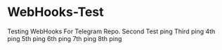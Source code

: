 # WebHooks-Test
Testing WebHooks For Telegram Repo.
Second Test ping
Third ping
4th ping
5th ping
6th ping
7th ping
8th ping

